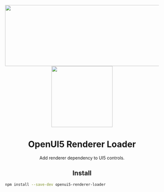 <div align="center">
  <a href="http://openui5.org">
    <img width="571" height="200"
      src="http://openui5.org/images/OpenUI5_new_big_side.png">
  </a>
  <a href="https://github.com/webpack/webpack">
    <img width="200" height="200"
      src="https://webpack.js.org/assets/icon-square-big.svg">
  </a>
  <h1>OpenUI5 Renderer Loader</h1>
  <p>Add renderer dependency to UI5 controls.</p>
</div>


<h2 align="center">Install</h2>

```bash
npm install --save-dev openui5-renderer-loader
```
